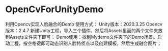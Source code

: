 # OpenCvForUnityDemo
利用Opencv实现人脸融合的Demo
使用方式：
Unity版本：2020.3.25
Opencv版本：2.4.7
新建Unity工程，导入三个插件。然后将Assets里面的两个文件夹放到Assets文件夹下即可；
Demo使用：找到Mydemo文件夹下的Demo场景。启动工程，按空格键即可动态识别人脸特侦点以及创建模板，然后生成融合图片；
